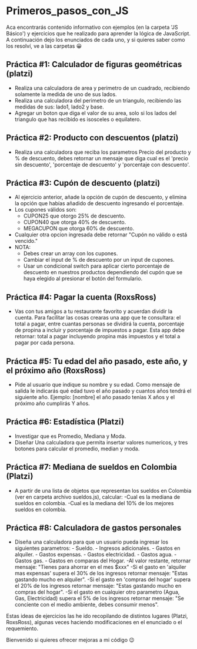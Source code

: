 # Primeros_pasos_con_JS

Aca encontrarás contenido informativo con ejemplos (en la carpeta 'JS Básico') y ejercicios que he realizado para aprender la lógica de JavaScript. A continuación dejo los enunciados de cada uno, y si quieres saber como los resolví, ve a las carpetas 😀


## Práctica #1: Calculador de figuras geométricas (platzi)
- Realiza una calculadora de area y perimetro de un cuadrado, recibiendo solamente la medida de uno de sus lados.
- Realiza una calculadora del perimetro de un triangulo, recibiendo las medidas de sus: lado1, lado2 y base.
- Agregar un boton que diga el valor de su area, solo si los lados del triangulo que has recibido es isosceles o equilatero.


## Práctica #2: Producto con descuentos (platzi)
- Realiza una calculadora que reciba los parametros Precio del producto y % de descuento, debes retornar un mensaje que diga cual es el 'precio sin descuento', 'porcentaje de descuento' y 'porcentaje con descuento'.

## Práctica #3: Cupón de descuento (platzi)
- Al ejercicio anterior, añade la opción de cupón de descuento, y elimina la opción que habías añadido de descuento ingresando el porcentaje.
- Los cupones válidos son: 
    - CUPON25 que otorgo 25% de descuento.
    - CUPON40 que otorga 40% de descuento.
    - MEGACUPON que otorga 60% de descuento.
- Cualquier otra opcion ingresada debe retornar "Cupón no válido o está vencido."
- NOTA:
    - Debes crear un array con los cupones.
    - Cambiar el input de % de descuento por un input de cupones.
    - Usar un condicional switch para aplicar cierto porcentaje de descuento en nuestros productos dependiendo del cupón que se haya elegido al presionar el botón del formulario.


## Práctica #4: Pagar la cuenta (RoxsRoss)
- Vas con tus amigos a tu restaurante favorito y acuerdan dividir la cuenta. Para facilitar las cosas crearas una app que te consultara: el total a pagar, entre cuantas personas se dividirá la cuenta, porcentaje de propina a incluir y porcentaje de impuestos a pagar. Esta app debe retornar: total a pagar incluyendo propina más impuestos y el total a pagar por cada persona.

## Práctica #5: Tu edad del año pasado, este año, y el próximo año (RoxsRoss)
- Pide al usuario que indique su nombre y su edad. Como mensaje de salida le indicarás qué edad tuvo el año pasado y cuantos años tendrá el siguiente año. Ejemplo: [nombre] el año pasado tenías X años y el próximo año cumplirás Y años.

## Práctica #6: Estadística (Platzi)
- Investigar que es Promedio, Mediana y Moda.
- Diseñar Una calculadora que permita insertar valores numericos, y tres botones para calcular el promedio, median y moda.

## Práctica #7: Mediana de sueldos en Colombia (Platzi)
- A partir de una lista de objetos que representan los sueldos en Colombia (ver en carpeta archivo sueldos.js), calcular:
    -Cual es la mediana de sueldos en colombia.
    -Cual es la mediana del 10% de los mejores sueldos en colombia.

## Práctica #8: Calculadora de gastos personales
- Diseña una calculadora para que un usuario pueda ingresar los siguientes parametros:
        - Sueldo.
        - Ingresos adicionales.
        - Gastos en alquiler.
        - Gastos expensas.
        - Gastos electricidad.
        - Gastos agua.
        - Gastos gas.
        - Gastos en comparas del Hogar.
-Al valor restante, retornar mensaje: "Tienes para ahorrar en el mes $xxx"
-Si el gasto en 'alquiler mas expensas' supera el 30% de los ingresos retornar mensaje: "Estas gastando mucho en alquiler".
-Si el gasto en 'compras del hogar' supera el 20% de los ingresos retornar mensaje: "Estas gastando mucho en compras del hogar".
-Si el gasto en cualquier otro parametro (Agua, Gas, Electricidad) supera el 5% de los ingresos retornar mensaje: "Se conciente con el medio ambiente, debes consumir menos".


Estas ideas de ejercicios las he ido recopilando de distintos lugares (Platzi, RoxsRoss), algunas veces haciendo modificaciones en el enunciado o el requemiento.

Bienvenido si quieres ofrecer mejoras a mi código 😉
